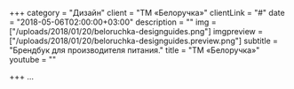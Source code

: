 +++
category = "Дизайн"
client = "TM «Белоручка»"
clientLink = "#"
date = "2018-05-06T02:00:00+03:00"
description = ""
img = ["/uploads/2018/01/20/beloruchka-designguides.png"]
imgpreview = ["/uploads/2018/01/20/beloruchka-designguides.preview.png"]
subtitle = "Брендбук для производителя питания."
title = "TM «Белоручка»"
youtube = ""

+++
…
